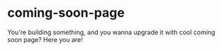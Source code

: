 # coming-soon-page
You're building something, and you wanna upgrade it with cool coming soon page? Here you are!
